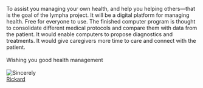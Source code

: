 

<script>
document.getElementById( "indexsmall").style.backgroundColor="#EFAB00";
document.getElementById( "indextext").style.color="#000000";
document.getElementById( "index").className="menu2active";
</script>
To assist you managing your own health, and help you helping others—that is the goal of the <span class="sc">lympha</span> project. It will be a digital platform for managing health. Free for everyone to use. The finished computer program is thought to consolidate different medical protocols and compare them with data from the patient. It would enable computers to propose diagnostics and treatments. It would give caregivers more time to care and connect with the patient.
<br><br>
Wishing you good health management
<br><br>
<a href="https://github.com/RickardHultgren"><img src="https://avatars3.githubusercontent.com/u/16224494?v=3&s=80" style="float:left;" /></a>Sincerely<br><a href="https://github.com/RickardHultgren">Rickard</a>
<br><br>

